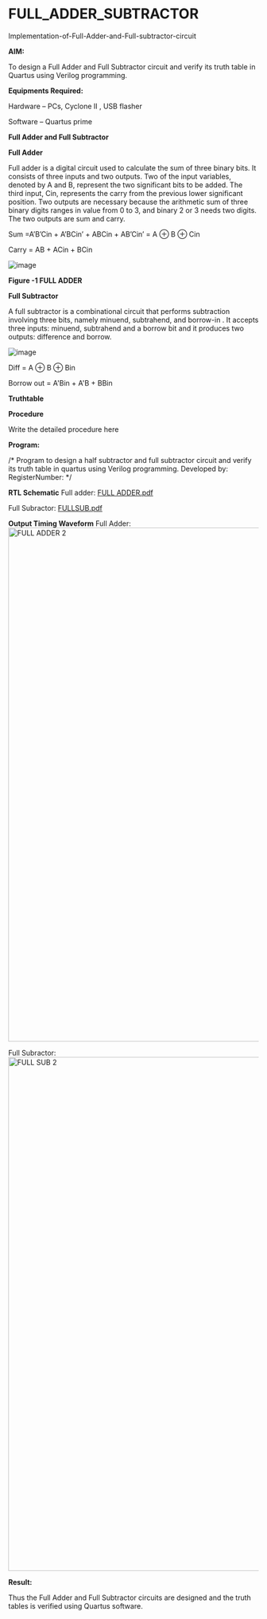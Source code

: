 # FULL_ADDER_SUBTRACTOR

Implementation-of-Full-Adder-and-Full-subtractor-circuit

**AIM:**

To design a Full Adder and Full Subtractor circuit and verify its truth table in Quartus using Verilog programming.

**Equipments Required:**

Hardware – PCs, Cyclone II , USB flasher

Software – Quartus prime

**Full Adder and Full Subtractor**

**Full Adder**

Full adder is a digital circuit used to calculate the sum of three binary bits. It consists of three inputs and two outputs. Two of the input variables, denoted by A and B, represent the two significant bits to be added. The third input, Cin, represents the carry from the previous lower significant position. Two outputs are necessary because the arithmetic sum of three binary digits ranges in value from 0 to 3, and binary 2 or 3 needs two digits. The two outputs are sum and carry.

Sum =A’B’Cin + A’BCin’ + ABCin + AB’Cin’ = A ⊕ B ⊕ Cin 

Carry = AB + ACin + BCin

![image](https://github.com/naavaneetha/FULL_ADDER_SUBTRACTOR/assets/154305477/0f30ba51-5ffb-4198-845f-18e054f675e7)

**Figure -1 FULL ADDER**

**Full Subtractor**

A full subtractor is a combinational circuit that performs subtraction involving three bits, namely minuend, subtrahend, and borrow-in . It accepts three inputs: minuend, subtrahend and a borrow bit and it produces two outputs: difference and borrow.

![image](https://github.com/naavaneetha/FULL_ADDER_SUBTRACTOR/assets/154305477/02b24f51-ab51-4304-9ad6-7b81ffc1ead5)

Diff = A ⊕ B ⊕ Bin 

Borrow out = A'Bin + A'B + BBin

**Truthtable**

**Procedure**

Write the detailed procedure here

**Program:**

/* Program to design a half subtractor and full subtractor circuit and verify its truth table in quartus using Verilog programming. Developed by: RegisterNumber:
*/

**RTL Schematic**
Full adder:
[FULL ADDER.pdf](https://github.com/user-attachments/files/22728043/FULL.ADDER.pdf)

Full Subractor:
[FULLSUB.pdf](https://github.com/user-attachments/files/22727873/FULLSUB.pdf)




**Output Timing Waveform**
Full Adder:
<img width="1920" height="1032" alt="FULL ADDER 2" src="https://github.com/user-attachments/assets/da0dba51-5a6c-4104-8304-6921170fbc8b" />

Full Subractor:
<img width="1920" height="1032" alt="FULL SUB 2" src="https://github.com/user-attachments/assets/448b1ba8-7046-4fed-9217-689a5227c896" />





**Result:**

Thus the Full Adder and Full Subtractor circuits are designed and the truth tables is verified using Quartus software.



